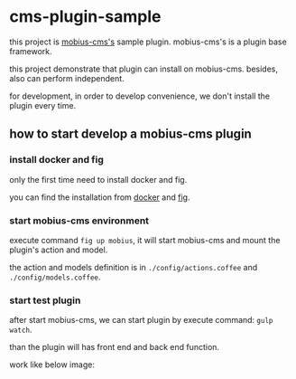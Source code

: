 # cms-plugin-sample

this project is [mobius-cms's](https://github.com/smlsunxie/mobius-cms) sample plugin.
mobius-cms's is a plugin base framework.

this project demonstrate that plugin can install on mobius-cms. besides, also can perform independent.

for development, in order to develop convenience, we don't install the plugin every time.

## how to start develop a mobius-cms plugin

### install docker and fig

only the first time need to install docker and fig.

you can find the installation from [docker](https://www.docker.com/) and [fig](http://www.fig.sh/).

### start mobius-cms environment

execute command ``fig up mobius``, it will start mobius-cms and mount the plugin's action and model.

the action and models definition is in ``./config/actions.coffee`` and ``./config/models.coffee``.

### start test plugin

after start mobius-cms, we can start plugin by execute command: ``gulp watch``.

than the plugin will has front end and back end function.

work like below image:
